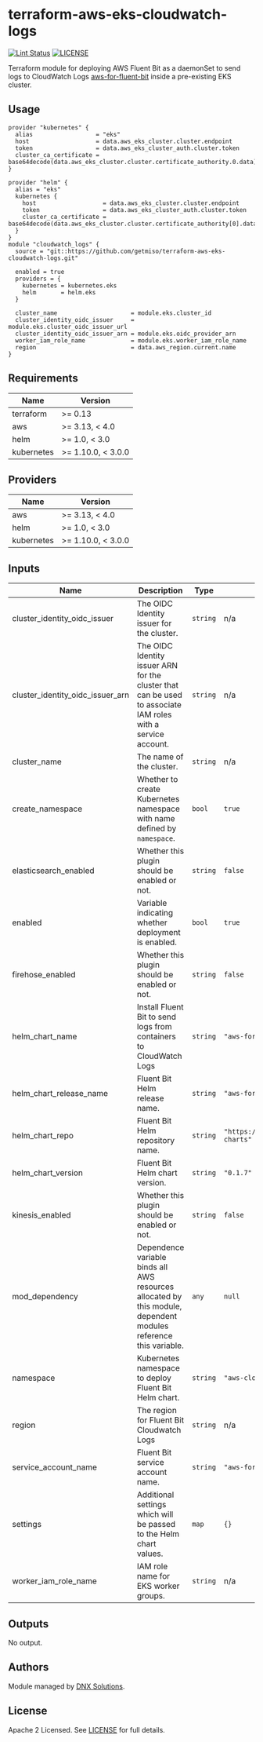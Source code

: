 # terraform-aws-eks-cloudwatch-logs


[![Lint Status](https://github.com/DNXLabs/terraform-aws-eks-cloudwatch-logs/workflows/Lint/badge.svg)](https://github.com/DNXLabs/terraform-aws-eks-cloudwatch-logs/actions)
[![LICENSE](https://img.shields.io/github/license/DNXLabs/terraform-aws-eks-cloudwatch-logs)](https://github.com/DNXLabs/terraform-aws-eks-cloudwatch-logs/blob/master/LICENSE)

Terraform module for deploying AWS Fluent Bit as a daemonSet to send logs to CloudWatch Logs [aws-for-fluent-bit](https://hub.helm.sh/charts/aws/aws-for-fluent-bit) inside a pre-existing EKS cluster.

## Usage

```
provider "kubernetes" {
  alias                  = "eks"
  host                   = data.aws_eks_cluster.cluster.endpoint
  token                  = data.aws_eks_cluster_auth.cluster.token
  cluster_ca_certificate = base64decode(data.aws_eks_cluster.cluster.certificate_authority.0.data)
}

provider "helm" {
  alias = "eks"
  kubernetes {
    host                   = data.aws_eks_cluster.cluster.endpoint
    token                  = data.aws_eks_cluster_auth.cluster.token
    cluster_ca_certificate = base64decode(data.aws_eks_cluster.cluster.certificate_authority[0].data)
  }
}
module "cloudwatch_logs" {
  source = "git::https://github.com/getmiso/terraform-aws-eks-cloudwatch-logs.git"

  enabled = true
  providers = {
    kubernetes = kubernetes.eks
    helm       = helm.eks
  }

  cluster_name                     = module.eks.cluster_id
  cluster_identity_oidc_issuer     = module.eks.cluster_oidc_issuer_url
  cluster_identity_oidc_issuer_arn = module.eks.oidc_provider_arn
  worker_iam_role_name             = module.eks.worker_iam_role_name
  region                           = data.aws_region.current.name
}
```

<!--- BEGIN_TF_DOCS --->

## Requirements

| Name | Version |
|------|---------|
| terraform | >= 0.13 |
| aws | >= 3.13, < 4.0 |
| helm | >= 1.0, < 3.0 |
| kubernetes | >= 1.10.0, < 3.0.0 |

## Providers

| Name | Version |
|------|---------|
| aws | >= 3.13, < 4.0 |
| helm | >= 1.0, < 3.0 |
| kubernetes | >= 1.10.0, < 3.0.0 |

## Inputs

| Name | Description | Type | Default | Required |
|------|-------------|------|---------|:--------:|
| cluster\_identity\_oidc\_issuer | The OIDC Identity issuer for the cluster. | `string` | n/a | yes |
| cluster\_identity\_oidc\_issuer\_arn | The OIDC Identity issuer ARN for the cluster that can be used to associate IAM roles with a service account. | `string` | n/a | yes |
| cluster\_name | The name of the cluster. | `string` | n/a | yes |
| create\_namespace | Whether to create Kubernetes namespace with name defined by `namespace`. | `bool` | `true` | no |
| elasticsearch\_enabled | Whether this plugin should be enabled or not. | `string` | `false` | no |
| enabled | Variable indicating whether deployment is enabled. | `bool` | `true` | no |
| firehose\_enabled | Whether this plugin should be enabled or not. | `string` | `false` | no |
| helm\_chart\_name | Install Fluent Bit to send logs from containers to CloudWatch Logs | `string` | `"aws-for-fluent-bit"` | no |
| helm\_chart\_release\_name | Fluent Bit Helm release name. | `string` | `"aws-for-fluent-bit"` | no |
| helm\_chart\_repo | Fluent Bit Helm repository name. | `string` | `"https://aws.github.io/eks-charts"` | no |
| helm\_chart\_version | Fluent Bit Helm chart version. | `string` | `"0.1.7"` | no |
| kinesis\_enabled | Whether this plugin should be enabled or not. | `string` | `false` | no |
| mod\_dependency | Dependence variable binds all AWS resources allocated by this module, dependent modules reference this variable. | `any` | `null` | no |
| namespace | Kubernetes namespace to deploy Fluent Bit Helm chart. | `string` | `"aws-cloudwatch-logs"` | no |
| region | The region for Fluent Bit Cloudwatch Logs | `string` | n/a | yes |
| service\_account\_name | Fluent Bit service account name. | `string` | `"aws-for-fluent-bit"` | no |
| settings | Additional settings which will be passed to the Helm chart values. | `map` | `{}` | no |
| worker\_iam\_role\_name | IAM role name for EKS worker groups. | `string` | n/a | yes |

## Outputs

No output.

<!--- END_TF_DOCS --->

## Authors

Module managed by [DNX Solutions](https://github.com/DNXLabs).

## License

Apache 2 Licensed. See [LICENSE](https://github.com/DNXLabs/terraform-aws-eks-cloudwatch-logs/blob/master/LICENSE) for full details.
